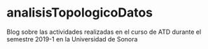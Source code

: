 # analisisTopologicoDatos
Blog sobre las actividades realizadas en el curso de ATD durante el semestre 2019-1 en la Universidad de Sonora
